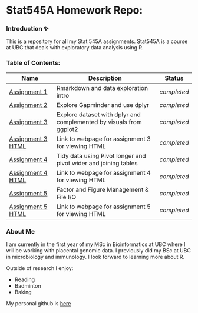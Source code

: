 # Stat545A Homework Repo: 
### Introduction :sparkles:
This is a repository for all my Stat 545A assignments. Stat545A is a course at UBC that deals with exploratory data analysis using R.
### Table of Contents:
|Name | Description | Status|
| --- | --- | --- |
| [Assignment 1](https://github.com/STAT545-UBC-hw-2019-20/stat545-hw-almas2019/tree/master/Hw01) | Rmarkdown and data exploration intro | _completed_|
| [Assignment 2](https://github.com/STAT545-UBC-hw-2019-20/stat545-hw-almas2019/tree/master/HW02) | Explore Gapminder and use dplyr | _completed_|
| [Assignment 3](https://github.com/STAT545-UBC-hw-2019-20/stat545-hw-almas2019/tree/master/HW03) | Explore dataset with dplyr and complemented by visuals from ggplot2 | _completed_|
| [Assignment 3 HTML](https://stat545-ubc-hw-2019-20.github.io/stat545-hw-almas2019/HW03/Hw03_dplyr_ggplot2_Part_II.html)| Link to webpage for assignment 3 for viewing HTML | _completed_|
| [Assignment 4](https://github.com/STAT545-UBC-hw-2019-20/stat545-hw-almas2019/tree/master/HW04) | Tidy data using Pivot longer and pivot wider and joining tables | _completed_|
| [Assignment 4 HTML](https://stat545-ubc-hw-2019-20.github.io/stat545-hw-almas2019/Hw04/HW04_tidy_data_and_joins.html)| Link to webpage for assignment 4 for viewing HTML | _completed_|
| [Assignment 5](https://github.com/STAT545-UBC-hw-2019-20/stat545-hw-almas2019/tree/master/HW05) | Factor and Figure Management & File I/O | _completed_|
| [Assignment 5 HTML](https://stat545-ubc-hw-2019-20.github.io/stat545-hw-almas2019/Hw05/Hw05_factor_figure_mngmnt.html)| Link to webpage for assignment 5 for viewing HTML | _completed_|

### About Me 
I am currently in the first year of my MSc in Bioinformatics at UBC where I will be working with placental genomic data. I previously did my BSc at UBC in microbiology and immunology. I look forward to learning more about R. 

Outside of research I enjoy:
* Reading
* Badminton
* Baking

My personal github is [here](https://github.com/almas2019)
